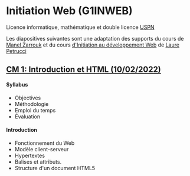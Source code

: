 # Initiation Web (G1INWEB)

Licence informatique, mathématique et double licence
[USPN](https://www.univ-paris13.fr/)

Les diapositives suivantes sont une adaptation  des
supports du cours de [Manel
Zarrouk](https://lipn.univ-paris13.fr/membre-2)
et du cours [d'Initiation au développement Web](https://lipn.univ-paris13.fr/~petrucci/M1106/
) de [Laure Petrucci](https://lipn.univ-paris13.fr/~petrucci/)




## [CM 1: Introduction et HTML (10/02/2022)](./01-intro)

#### Syllabus
* Objectives
* Méthodologie
* Emploi du temps 
* Évaluation 

#### Introduction 
 * Fonctionnement du Web
 * Modèle client-serveur 
 * Hypertextes
 * Balises et attributs.
 * Structure d'un document HTML5
